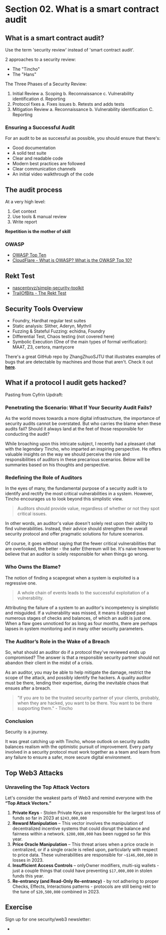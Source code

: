 # Section 02. What is a smart contract audit

## What is a smart contract audit?

Use the term 'security review' instead of 'smart contract audit'.

2 approaches to a security review:

- The "Tincho"
- The "Hans"

The Three Phases of a Security Review:

1. Initial Review
   a. Scoping
   b. Reconnaissance
   c. Vulnerability identification
   d. Reporting
2. Protocol fixes
   a. Fixes issues
   b. Retests and adds tests
3. Mitigation Review
   a. Reconnaissance
   b. Vulnerability identification
   C. Reporting

### Ensuring a Successful Audit

For an audit to be as successful as possible, you should ensure that there's:

- Good documentation
- A solid test suite
- Clear and readable code
- Modern best practices are followed
- Clear communication channels
- An initial video walkthrough of the code

## The audit process

At a very high level:

1. Get context
2. Use tools & manual review
3. Write report

**Repetition is the mother of skill**

### OWASP

- [OWASP Top Ten](https://owasp.org/www-project-top-ten/)
- [CloudFlare - What is OWASP? What is the OWASP Top 10?](https://www.cloudflare.com/learning/security/threats/owasp-top-10/)

## Rekt Test

- [nascentxyz/simple-security-toolkit](https://github.com/nascentxyz/simple-security-toolkit)
- [TrailOfBits - The Rekt Test](https://blog.trailofbits.com/2023/08/14/can-you-pass-the-rekt-test/)

## Security Tools Overview

- Foundry, Hardhat regular test suites
- Static analysis: Slither, Aderyn, Mythril
- Fuzzing & Stateful Fuzzing: echidna, Foundry
- Differential Test, Chaos testing (not covered here)
- Symbolic Execution (One of the main types of formal verification): MAAT, Z3, certora, mantycore

There's a great GitHub repo by ZhangZhuoSJTU that illustrates examples of bugs that are detectable by machines and those that aren't. Check it out **[here](https://github.com/ZhangZhuoSJTU/Web3Bugs)**.

## What if a protocol I audit gets hacked?

Pasting from Cyfrin Updraft:

### Penetrating the Scenario: What If Your Security Audit Fails?

As the world moves towards a more digital infrastructure, the importance of security audits cannot be overstated. But who carries the blame when these audits fail? Should it always land at the feet of those responsible for conducting the audit?

While broaching upon this intricate subject, I recently had a pleasant chat with the legendary Tincho, who imparted an inspiring perspective. He offers valuable insights on the way we should perceive the role and responsibilities of auditors in these precarious scenarios. Below will be summaries based on his thoughts and perspective.

### Redefining the Role of Auditors

In the eyes of many, the fundamental purpose of a security audit is to identify and rectify the most critical vulnerabilities in a system. However, Tincho encourages us to look beyond this simplistic view.

> Auditors should provide value, regardless of whether or not they spot critical issues.

In other words, an auditor's value doesn't solely rest upon their ability to find vulnerabilities. Instead, their advice should strengthen the overall security protocol and offer pragmatic solutions for future scenarios.

Of course, it goes without saying that the fewer critical vulnerabilities that are overlooked, the better - the safer Ethereum will be. It's naive however to believe that an auditor is solely responsible for when things go wrong.

### Who Owns the Blame?

The notion of finding a scapegoat when a system is exploited is a regressive one.

> A whole chain of events leads to the successful exploitation of a vulnerability.

Attributing the failure of a system to an auditor's incompetency is simplistic and misguided. If a vulnerability was missed, it means it slipped past numerous stages of checks and balances, of which an audit is just one. When a flaw goes unnoticed for as long as four months, there are perhaps lapses in system monitoring and in many other security parameters.

### The Auditor’s Role in the Wake of a Breach

So, what should an auditor do if a protocol they've reviewed ends up compromised? The answer is that a responsible security partner should not abandon their client in the midst of a crisis.

As an auditor, you may be able to help mitigate the damage, restrict the scope of the attack, and possibly identify the hackers. A quality auditor must be there, lending their expertise, during the inevitable chaos that ensues after a breach.

> "If you are to be the trusted security partner of your clients, probably, when they are hacked, you want to be there. You want to be there supporting them." - Tincho

### Conclusion

Security is a journey.

It was great catching up with Tincho, whose outlook on security audits balances realism with the optimistic pursuit of improvement. Every party involved in a security protocol must work together as a team and learn from any failure to ensure a safer, more secure digital environment.

## Top Web3 Attacks

### Unraveling the Top Attack Vectors

Let's consider the weakest parts of Web3 and remind everyone with the **“Top Attack Vectors.”**

1. **Private Keys** - Stolen Private Keys are responsible for the largest loss of funds so far in 2023 at `$243,000,000`
2. **Reward Manipulation** – This vector involves the manipulation of decentralized incentive systems that could disrupt the balance and fairness within a network. `$200,000,000` has been rugged so far this year.
3. **Price Oracle Manipulation** – This threat arises when a price oracle in centralized, or if a single oracle is relied upon, particularly with respect to price data. These vulnerabilities are responsible for `~$146,000,000` in losses in 2023.
4. **Insufficient Access Controls** – onlyOwner modifiers, multi-sig wallets - just a couple things that could have preventing `$17,000,000` in stolen funds this year.
5. **Re-entrancy (and Read-Only Re-entrancy)** - by not adhering to proper Checks, Effects, Interactions patterns - protocols are still being rekt to the tune of `$20,500,000` combined in 2023.

## Exercise

Sign up for one security/web3 newsletter:

-

